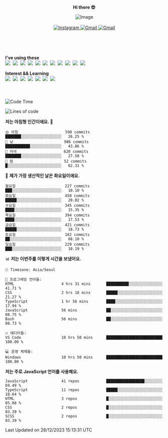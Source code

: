 <p align="center">
  <strong>Hi there 😎</strong>
</p>
<p align="center">
 <img src="https://github.com/newri0807/newri0807/assets/51315988/4a6fb530-b6e7-4156-ae8c-bd620836a7cc" alt="Image" align="center"/>
  <br/>
  <br/>
  <a href="https://www.instagram.com/_nm.87/">
    <img src="https://img.shields.io/badge/-Instagram-dd2a7b?style=flat-squaree&logo=instagram&logoColor=white" alt="Instagram" />
  </a>
  <a href="mailto:newri0807@gmail.com">
    <img src="https://img.shields.io/badge/-Gmail-d14836?style=flat-squaree&logo=Gmail&logoColor=white" alt="Gmail" />
  </a>
  <a href="https://twitter.com/Irwen215">
    <img src="https://img.shields.io/badge/Twitter-1DA1F2?style=flat-squaree&logo=twitter&logoColor=white" alt="Gmail" />
  </a>  
</p>

 
 
</p>
<br/>
<br/>
<br/>
<p align="left">
  <strong>I've using these </strong>
  <br/>
  <img src="https://img.shields.io/badge/Html5-E34F26?style=flat-square&logo=html5&logoColor=white"/></a>&nbsp 
  <img src="https://img.shields.io/badge/css-1572B6?style=flat-square&logo=css3&logoColor=white"/></a>&nbsp 
  <img src="https://img.shields.io/badge/Bootstrap-7952B3?style=flat-square&logo=Bootstrap&logoColor=white"/></a>&nbsp 
  <img src="https://img.shields.io/badge/Tailwind CSS-06B6D4?style=flat-square&amp;logo=Tailwind CSS&amp;logoColor=white"></a>&nbsp 
  <img src="https://img.shields.io/badge/Javascript-ffb13b?style=flat-square&logo=javascript&logoColor=white"/></a>&nbsp 
  <img src="https://img.shields.io/badge/jquery-0769AD?style=flat-square&logo=jquery&logoColor=white"/></a>&nbsp 
  <img src="https://img.shields.io/badge/C Sharp-239120?style=flat-square&logo=C Sharp&logoColor=white"/></a>&nbsp 
  <img src="https://img.shields.io/badge/.NET-512BD4?style=flat-square&logo=.NET&logoColor=white"/></a>&nbsp 
  <img src="https://img.shields.io/badge/MicrosoftSQLServer-CC2927?style=flat-square&logo=microsoft&logoColor=white"/></a>&nbsp
  <img src="https://img.shields.io/badge/Firebase-FFCA28?style=flat-square&logo=firebase&logoColor=white"/></a>&nbsp 
  <img src="https://img.shields.io/badge/react-61DAFB?style=flat-square&logo=react&logoColor=white"/></a>&nbsp  
</p>

<p align="left">
  <strong>Interest && Learning</strong>
  <br/>
  <img src="https://img.shields.io/badge/TypeScript-3178C6?style=flat-square&logo=TypeScript&logoColor=white"/>&nbsp 
  <img src="https://img.shields.io/badge/Next.js-000000?style=flat-square&logo=Next.js&logoColor=white"/></a>&nbsp  
  <img src="https://img.shields.io/badge/Node.js-339933?style=flat-square&logo=node.js&logoColor=white"/></a>&nbsp 
  <img src="https://img.shields.io/badge/nestjs-E0234E?style=flat-square&logo=nestjs&logoColor=white"/></a>&nbsp 
  <img src="https://img.shields.io/badge/MySQL-4479A1?style=flat-square&logo=MySQL&logoColor=white"/></a>&nbsp 
  <img src="https://img.shields.io/badge/Java-007396?style=flat-square&logo=Java&logoColor=white"/></a>&nbsp
  <img src="https://img.shields.io/badge/Sass-CC6699?style=flat-square&logo=Sass&logoColor=white"/></a>&nbsp 
</p>

&nbsp;
&nbsp;
###

<!--START_SECTION:waka-->
![Code Time](http://img.shields.io/badge/Code%20Time-645%20hrs%2013%20mins-blue)

![Lines of code](https://img.shields.io/badge/%EC%A0%80%EB%8A%94%20%EC%97%AC%ED%83%9C%EA%B9%8C%EC%A7%80%20-2.7%20million%20%EC%A4%84%EC%9D%98%20%EC%BD%94%EB%93%9C%EB%A5%BC%20%EC%9E%91%EC%84%B1%ED%96%88%EC%96%B4%EC%9A%94.-blue)

**저는 아침형 인간이에요. 🐤** 

```text
🌞 아침                     590 commits         ███████░░░░░░░░░░░░░░░░░░   26.25 % 
🌆 낮　                     986 commits         ███████████░░░░░░░░░░░░░░   43.86 % 
🌃 저녁                     620 commits         ███████░░░░░░░░░░░░░░░░░░   27.58 % 
🌙 밤　                     52 commits          █░░░░░░░░░░░░░░░░░░░░░░░░   02.31 % 
```
📅 **제가 가장 생산적인 날은 화요일이에요.** 

```text
월요일                      227 commits         ███░░░░░░░░░░░░░░░░░░░░░░   10.10 % 
화요일                      450 commits         █████░░░░░░░░░░░░░░░░░░░░   20.02 % 
수요일                      345 commits         ████░░░░░░░░░░░░░░░░░░░░░   15.35 % 
목요일                      394 commits         ████░░░░░░░░░░░░░░░░░░░░░   17.53 % 
금요일                      421 commits         █████░░░░░░░░░░░░░░░░░░░░   18.73 % 
토요일                      182 commits         ██░░░░░░░░░░░░░░░░░░░░░░░   08.10 % 
일요일                      229 commits         ███░░░░░░░░░░░░░░░░░░░░░░   10.19 % 
```


📊 **저는 이번주를 이렇게 시간을 보냈어요.** 

```text
🕑︎ Timezone: Asia/Seoul

💬 프로그래밍 언어들: 
HTML                     4 hrs 31 mins       ██████████░░░░░░░░░░░░░░░   41.71 % 
CSS                      2 hrs 18 mins       █████░░░░░░░░░░░░░░░░░░░░   21.27 % 
TypeScript               1 hr 56 mins        ████░░░░░░░░░░░░░░░░░░░░░   17.94 % 
JavaScript               56 mins             ██░░░░░░░░░░░░░░░░░░░░░░░   08.75 % 
Bash                     56 mins             ██░░░░░░░░░░░░░░░░░░░░░░░   08.73 % 

🔥 에디터들: 
VS Code                  10 hrs 50 mins      █████████████████████████   100.00 % 

💻 운영 체제들: 
Windows                  10 hrs 50 mins      █████████████████████████   100.00 % 
```

**저는 주로 JavaScript 언어를 사용해요.** 

```text
JavaScript               41 repos            █████████████████░░░░░░░░   69.49 % 
TypeScript               11 repos            █████░░░░░░░░░░░░░░░░░░░░   18.64 % 
HTML                     3 repos             █░░░░░░░░░░░░░░░░░░░░░░░░   05.08 % 
CSS                      2 repos             █░░░░░░░░░░░░░░░░░░░░░░░░   03.39 % 
SCSS                     2 repos             █░░░░░░░░░░░░░░░░░░░░░░░░   03.39 % 
```




 Last Updated on 28/12/2023 15:13:31 UTC
<!--END_SECTION:waka-->
